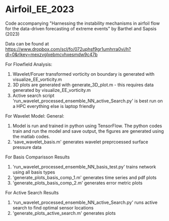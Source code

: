 # Airfoil_EE_2023
Code accompanying "Harnessing the instability mechanisms in airfoil flow for the data-driven forecasting of extreme events" by Barthel and Sapsis (2023)


Data can be found at https://www.dropbox.com/scl/fo/072uphsf9gr1umhrra0vi/h?dl=0&rlkey=mexzvglxebmcvhxesmdw9c47b


For Flowfield Analysis:
1. Wavelet/Foruer transformed vorticity on boundary is generated with visualize_EE_vorticity.m
2. 3D plots are generated with generate_3D_plot.m - this requires data generated by visualize_EE_vorticity.m
3. Active search script 'run_wavelet_processed_ensemble_NN_active_Search.py' is best run on a HPC everything else is laptop friendly




For Wavelet Model:
General: 
1. Model is run and trained in python using TensorFlow. The python codes train and run the model and save output, the figures are generated using the matlab codes.
2. 'save_wavelet_basis.m' generates wavelet preprcoessed surface pressure data


For Basis Comparisson Results
1. 'run_wavelet_processed_ensemble_NN_basis_test.py' trains network using all basis types
2. 'generate_plots_basis_comp_1.m' generates time series and pdf plots
3. 'generate_plots_basis_comp_2.m' generates error metric plots

For Active Search Results
1. 'run_wavelet_processed_ensemble_NN_active_Search.py' runs active search to find optimal sensor locations
2. 'generate_plots_active_search.m' generates plots
